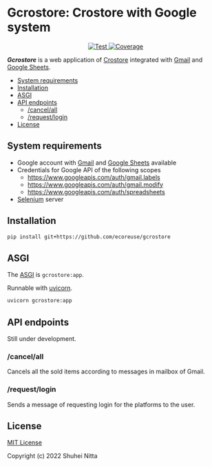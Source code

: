 # Gcrostore: Crostore with Google system <!-- omit in toc -->

<p align="center">
<a href="https://github.com/huisint/gcrostore/actions?query=workflow%3ATest" target="_blank">
    <img src="https://github.com/huisint/gcrostore/workflows/Test/badge.svg" alt="Test">
</a>
<a href="https://codecov.io/gh/huisint/gcrostore" target="_blank">
    <img src="https://img.shields.io/codecov/c/github/huisint/gcrostore?color=%2334D058" alt="Coverage">
</a>
</p>


**_Gcrostore_** is a web application of [Crostore] integrated with [Gmail] and [Google Sheets].

- [System requirements](#system-requirements)
- [Installation](#installation)
- [ASGI](#asgi)
- [API endpoints](#api-endpoints)
  - [/cancel/all](#cancelall)
  - [/request/login](#requestlogin)
- [License](#license)

## System requirements

- Google account with [Gmail] and [Google Sheets] available
- Credentials for Google API of the following scopes
  - https://www.googleapis.com/auth/gmail.labels
  - https://www.googleapis.com/auth/gmail.modify
  - https://www.googleapis.com/auth/spreadsheets
- [Selenium] server

## Installation

```sh
pip install git+https://github.com/ecoreuse/gcrostore
```

## ASGI

The [ASGI] is `gcrostore:app`.

Runnable with [uvicorn].

```sh
uvicorn gcrostore:app
```

## API endpoints

Still under development.

### /cancel/all

Cancels all the sold items according to messages in mailbox of Gmail.

### /request/login

Sends a message of requesting login for the platforms to the user.

## License

[MIT License](./LICENSE)

Copyright (c) 2022 Shuhei Nitta

[crostore]: https://github.com/huisint/crostore
[gmail]: https://developers.google.com/gmail/api
[google sheets]: https://developers.google.com/sheets/api
[selenium]: https://www.selenium.dev/documentation/
[asgi]: https://asgi.readthedocs.io/en/latest/
[uvicorn]: https://www.uvicorn.org/
